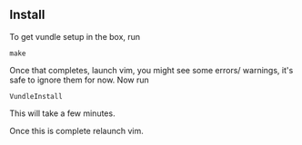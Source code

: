 ## Install
To get vundle setup in the box, run

    make

Once that completes, launch vim, you might see some errors/
warnings, it's safe to ignore them for now. Now run

    VundleInstall

This will take a few minutes.

Once this is complete relaunch vim.
